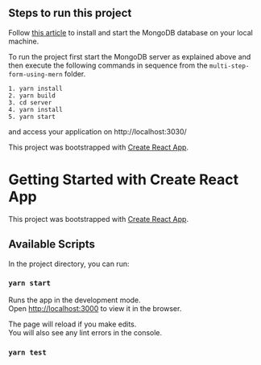 ## Steps to run this project

Follow [this article](https://levelup.gitconnected.com/how-to-install-mongodb-database-on-local-environment-19a8a76f1b92?source=friends_link&sk=416b443bad1f86b292e4b72602cf5c9b) to install and start the MongoDB database on your local machine.

To run the project first start the MongoDB server as explained above and then execute the following commands in sequence from the `multi-step-form-using-mern` folder.

    1. yarn install
    2. yarn build
    3. cd server
    4. yarn install
    5. yarn start

and access your application on http://localhost:3030/

This project was bootstrapped with [Create React App](https://github.com/facebook/create-react-app).

# Getting Started with Create React App

This project was bootstrapped with [Create React App](https://github.com/facebook/create-react-app).

## Available Scripts

In the project directory, you can run:

### `yarn start`

Runs the app in the development mode.\
Open [http://localhost:3000](http://localhost:3000) to view it in the browser.

The page will reload if you make edits.\
You will also see any lint errors in the console.

### `yarn test`
